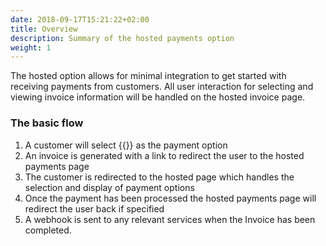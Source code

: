 ```yaml
---
date: 2018-09-17T15:21:22+02:00
title: Overview
description: Summary of the hosted payments option
weight: 1
---
```


The hosted option allows for minimal integration to get started with receiving payments from customers. All user interaction for selecting and viewing invoice information will be handled on the hosted invoice page.

### The basic flow

1. A customer will select {{<param companyName>}} as the payment option
2. An invoice is generated with a link to redirect the user to the hosted payments page
3. The customer is redirected to the hosted page which handles the selection and display of payment options
4. Once the payment has been processed the hosted payments page will redirect the user back if specified
5. A webhook is sent to any relevant services when the Invoice has been completed.







